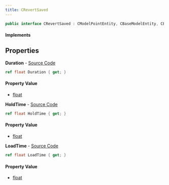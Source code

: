 ```yaml
---
title: CRevertSaved
---
```


```csharp
public interface CRevertSaved : CModelPointEntity, CBaseModelEntity, CBaseEntity, CEntityInstance, ISchemaClass<CEntityInstance>, ISchemaClass<CBaseEntity>, ISchemaClass<CBaseModelEntity>, ISchemaClass<CModelPointEntity>, ISchemaClass<CRevertSaved>, ISchemaField, ISchemaClass, INativeHandle
```

#### Implements

## Properties

**Duration** - [Source Code](https://github.com/swiftly-solution/swiftlys2/blob/master/managed/src/SwiftlyS2.Generated/Schemas/Interfaces/CRevertSaved.cs#L18)

```csharp
ref float Duration { get; }
```

#### Property Value

- [float](https://learn.microsoft.com/dotnet/api/system.single)

**HoldTime** - [Source Code](https://github.com/swiftly-solution/swiftlys2/blob/master/managed/src/SwiftlyS2.Generated/Schemas/Interfaces/CRevertSaved.cs#L20)

```csharp
ref float HoldTime { get; }
```

#### Property Value

- [float](https://learn.microsoft.com/dotnet/api/system.single)

**LoadTime** - [Source Code](https://github.com/swiftly-solution/swiftlys2/blob/master/managed/src/SwiftlyS2.Generated/Schemas/Interfaces/CRevertSaved.cs#L16)

```csharp
ref float LoadTime { get; }
```

#### Property Value

- [float](https://learn.microsoft.com/dotnet/api/system.single)

